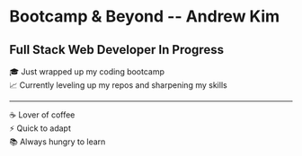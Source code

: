 # Bootcamp & Beyond -- Andrew Kim

## Full Stack Web Developer In Progress

🎓 Just wrapped up my coding bootcamp  
📈 Currently leveling up my repos and sharpening my skills

---

☕ Lover of coffee  
⚡ Quick to adapt  
📚 Always hungry to learn


